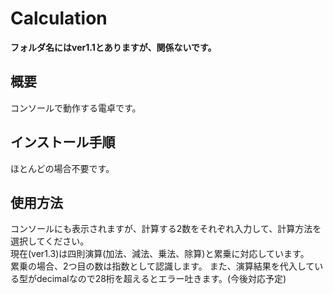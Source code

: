 # Calculation

**フォルダ名にはver1.1とありますが、関係ないです。**

## 概要

コンソールで動作する電卓です。

## インストール手順

ほとんどの場合不要です。

## 使用方法

コンソールにも表示されますが、計算する2数をそれぞれ入力して、計算方法を選択してください。  
現在(ver1.3)は四則演算(加法、減法、乗法、除算)と累乗に対応しています。  
累乗の場合、2つ目の数は指数として認識します。
また、演算結果を代入している型がdecimalなので28桁を超えるとエラー吐きます。(今後対応予定)
